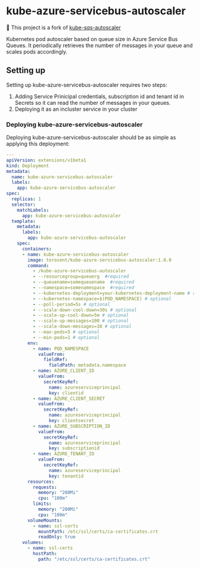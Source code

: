 # kube-azure-servicebus-autoscaler

:star2: This project is a fork of [kube-sqs-autoscaler](https://github.com/Wattpad/kube-sqs-autoscaler)  

Kubernetes pod autoscaler based on queue size in Azure Service Bus Queues. It periodically retrieves the number of messages in your queue and scales pods accordingly.

## Setting up
Setting up kube-azure-servicebus-autoscaler requires two steps:
1) Adding Service Prinicipal credentials, subscription id and tenant id in Secrets so it can read the number of messages in your queues.
2) Deploying it as an incluster service in your cluster
 

### Deploying kube-azure-servicebus-autoscaler
Deploying kube-azure-servicebus-autoscaler should be as simple as applying this deployment:
```yaml
---
apiVersion: extensions/v1beta1
kind: Deployment
metadata:
  name: kube-azure-servicebus-autoscaler
  labels:
    app: kube-azure-servicebus-autoscaler
spec:
  replicas: 1
  selector:
    matchLabels:
      app: kube-azure-servicebus-autoscaler
  template:
    metadata:
      labels:
        app: kube-azure-servicebus-autoscaler
    spec:
      containers:
      - name: kube-azure-servicebus-autoscaler
        image: torosent/kube-azure-servicebus-autoscaler:1.0.0
        command:
          - /kube-azure-servicebus-autoscaler
          - --resourcegroup=queuerg  #required
          - --queuename=somequeuename  #required
          - --namespace=somenamespace  #required
          - --kubernetes-deployment=your-kubernetes-deployment-name # required
          - --kubernetes-namespace=$(POD_NAMESPACE) # optional
          - --poll-period=5s # optional
          - --scale-down-cool-down=30s # optional
          - --scale-up-cool-down=5m # optional
          - --scale-up-messages=100 # optional
          - --scale-down-messages=10 # optional
          - --max-pods=5 # optional
          - --min-pods=1 # optional
        env:
          - name: POD_NAMESPACE
            valueFrom:
              fieldRef:
                fieldPath: metadata.namespace
          - name: AZURE_CLIENT_ID
            valueFrom:
              secretKeyRef:
                name: azureserviceprincipal
                key: clientid
          - name: AZURE_CLIENT_SECRET
            valueFrom:
              secretKeyRef:
                name: azureserviceprincipal
                key: clientsecret
          - name: AZURE_SUBSCRIPTION_ID
            valueFrom:
              secretKeyRef:
                name: azureserviceprincipal
                key: subscriptionid
          - name: AZURE_TENANT_ID
            valueFrom:
              secretKeyRef:
                name: azureserviceprincipal
                key: tenantid
        resources:
          requests:
            memory: "200Mi"
            cpu: "100m"
          limits:
            memory: "200Mi"
            cpu: "100m"
        volumeMounts:
          - name: ssl-certs
            mountPath: /etc/ssl/certs/ca-certificates.crt
            readOnly: true
      volumes:
        - name: ssl-certs
          hostPath:
            path: "/etc/ssl/certs/ca-certificates.crt"
```

